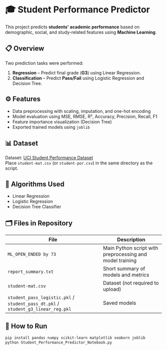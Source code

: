 # 🎓 Student Performance Predictor

This project predicts **students' academic performance** based on demographic, social, and study-related features using **Machine Learning**.

## 📋 Overview
Two prediction tasks were performed:
1. **Regression** – Predict final grade (**G3**) using Linear Regression.  
2. **Classification** – Predict **Pass/Fail** using Logistic Regression and Decision Tree.

## ⚙️ Features
- Data preprocessing with scaling, imputation, and one-hot encoding  
- Model evaluation using MSE, RMSE, R², Accuracy, Precision, Recall, F1  
- Feature importance visualization (Decision Tree)  
- Exported trained models using `joblib`

## 📊 Dataset
Dataset: [UCI Student Performance Dataset](https://archive.ics.uci.edu/dataset/320/student+performance)  
Place `student-mat.csv` (or `student-por.csv`) in the same directory as the script.

## 🧠 Algorithms Used
- Linear Regression  
- Logistic Regression  
- Decision Tree Classifier  

## 🗂️ Files in Repository
| File | Description |
|------|--------------|
| `ML_OPEN_ENDED by 73` | Main Python script with preprocessing and model training |
| `report_summary.txt` | Short summary of models and metrics |
| `student-mat.csv` | Dataset (not required to upload) |
| `student_pass_logistic.pkl` / `student_pass_dt.pkl` / `student_g3_linear_reg.pkl` | Saved models |

## 🚀 How to Run
```bash
pip install pandas numpy scikit-learn matplotlib seaborn joblib
python Student_Performance_Predictor_Notebook.py
